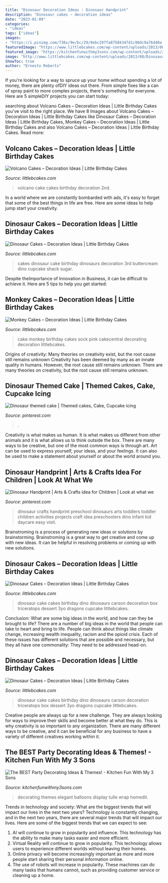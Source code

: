 ```yaml
---
title: "Dinosaur Decoration Ideas : Dinosaur Handprint"
description: "Dinosaur cakes – decoration ideas"
date: "2023-01-09"
categories:
- "ideas"
tags: ["ideas"]
images:
- "https://i.pinimg.com/736x/9e/bc/29/9ebc297fa87584347d1c90dc9a76d40a.jpg"
featuredImage: "https://www.littlebcakes.com/wp-content/uploads/2013/08/Images-of-Volcano-Cake.jpg"
featured_image: "https://kitchenfunwithmy3sons.com/wp-content/uploads/2016/03/the-best-party-decorating-ideas-and-themes-17.jpg"
image: "http://www.littlebcakes.com/wp-content/uploads/2013/08/Dinosaur-Cake.jpg"
ShowToc: true
author: "Ernesto Roberts"
---
```



If you're looking for a way to spruce up your home without spending a lot of money, there are plenty ofDIY ideas out there. From simple fixes like a can of spray paint to more complex projects, there's something for everyone. Here are 5 simpleDIY projects you can start today:

	

		
searching about Volcano Cakes – Decoration Ideas | Little Birthday Cakes you've visit to the right place. We have 8 Images about Volcano Cakes – Decoration Ideas | Little Birthday Cakes like Dinosaur Cakes – Decoration Ideas | Little Birthday Cakes, Monkey Cakes – Decoration Ideas | Little Birthday Cakes and also Volcano Cakes – Decoration Ideas | Little Birthday Cakes. Read more:
		
    
## Volcano Cakes – Decoration Ideas | Little Birthday Cakes

<img loading=lazy src="https://www.littlebcakes.com/wp-content/uploads/2013/08/Images-of-Volcano-Cake.jpg" onerror="this.onerror=null;this.src='https://tse2.mm.bing.net/th?id=OIP.Y2-8tN0W1g6IBheCTOF8tgHaFh&amp;pid=15.1';" alt="Volcano Cakes – Decoration Ideas | Little Birthday Cakes">

_Source: littlebcakes.com_

>volcano cake cakes birthday decoration 2nd. 

	

In a world where we are constantly bombarded with ads, it's easy to forget that some of the best things in life are free. Here are some ideas to help jump start your creativity.

    
## Dinosaur Cakes – Decoration Ideas | Little Birthday Cakes

<img loading=lazy src="http://www.littlebcakes.com/wp-content/uploads/2013/08/Dinosaur-Cakes-For-Kids.jpg" onerror="this.onerror=null;this.src='https://tse3.mm.bing.net/th?id=OIP.WLxc-y_gZhPC0KI1XRnSsAHaFj&amp;pid=15.1';" alt="Dinosaur Cakes – Decoration Ideas | Little Birthday Cakes">

_Source: littlebcakes.com_

>cakes dinosaur cake birthday dinosaurs decoration 3rd buttercream dino cupcake shack sugar. 

	

Despite theImportance of Innovation in Business, it can be difficult to achieve it. Here are 5 tips to help you get started: 

    
## Monkey Cakes – Decoration Ideas | Little Birthday Cakes

<img loading=lazy src="http://www.littlebcakes.com/wp-content/uploads/2013/08/Monkey-Birthday-Cake-Ideas.jpg" onerror="this.onerror=null;this.src='https://tse4.mm.bing.net/th?id=OIP.XeJykh2ngrUDp7rYuvObBQHaJ4&amp;pid=15.1';" alt="Monkey Cakes – Decoration Ideas | Little Birthday Cakes">

_Source: littlebcakes.com_

>cake monkey birthday cakes sock pink cakecentral decorating decoration littlebcakes. 

	

Origins of creativity: Many theories on creativity exist, but the root cause still remains unknown
Creativity has been deemed by many as an innate quality in humans. However, the root cause still remains unknown. There are many theories on creativity, but the root cause still remains unknown.

    
## Dinosaur Themed Cake | Themed Cakes, Cake, Cupcake Icing

<img loading=lazy src="https://i.pinimg.com/736x/9e/bc/29/9ebc297fa87584347d1c90dc9a76d40a.jpg" onerror="this.onerror=null;this.src='https://tse1.mm.bing.net/th?id=OIP.2WkJEOCTc435Do6QHUoF8QHaJ3&amp;pid=15.1';" alt="Dinosaur themed cake | Themed cakes, Cake, Cupcake icing">

_Source: pinterest.com_

>. 

	

Creativity is what makes us human. It is what makes us different from other animals and it is what allows us to think outside the box. There are many ways to be creative, but one of the most common ways is through art. Art can be used to express yourself, your ideas, and your feelings. It can also be used to make a statement about yourself or about the world around you.

    
## Dinosaur Handprint | Arts &amp; Crafts Idea For Children | Look At What We

<img loading=lazy src="https://i.pinimg.com/736x/5b/11/e4/5b11e437d91fdc390fb9f497c1df124a--infant-crafts-dinosaur-art-projects-for-kids-toddlers.jpg?b=t" onerror="this.onerror=null;this.src='https://tse2.mm.bing.net/th?id=OIP.jgWtYzgNSJ354pxfxbTzBQHaNF&amp;pid=15.1';" alt="Dinosaur Handprint | Arts &amp; Crafts idea for Children | Look at what we">

_Source: pinterest.com_

>dinosaur crafts handprint preschool dinosaurs arts toddlers toddler children activities projects craft idea preschoolers dino infant kid daycare easy visit. 

	

Brainstroming is a process of generating new ideas or solutions by brainstorming. Brainstroming is a great way to get creative and come up with new ideas. It can be helpful in resolving problems or coming up with new solutions.

    
## Dinosaur Cakes – Decoration Ideas | Little Birthday Cakes

<img loading=lazy src="http://www.littlebcakes.com/wp-content/uploads/2013/08/Dinosaur-Cake.jpg" onerror="this.onerror=null;this.src='https://tse1.mm.bing.net/th?id=OIP.2GvFoZxQTsDTlRAQo2Fz5QHaFj&amp;pid=15.1';" alt="Dinosaur Cakes – Decoration Ideas | Little Birthday Cakes">

_Source: littlebcakes.com_

>dinosaur cake cakes birthday dino dinosaurs carson decoration box triceratops dessert 3yo dragons cupcake littlebcakes. 

	

Conclusion: What are some big ideas in the world, and how can they be brought to life?
There are a number of big ideas in the world that people can take to heart and bring to life. People can think about things like climate change, increasing wealth inequality, racism and the opioid crisis. Each of these issues has different solutions that are possible and necessary, but they all have one commonality: They need to be addressed head-on.

    
## Dinosaur Cakes – Decoration Ideas | Little Birthday Cakes

<img loading=lazy src="http://www.littlebcakes.com/wp-content/uploads/2013/08/Dinosaur-Cake-1024x768.jpg" onerror="this.onerror=null;this.src='https://tse1.mm.bing.net/th?id=OIP.yxLmlnFtWO7gfoRfEQ5ZkAHaFj&amp;pid=15.1';" alt="Dinosaur Cakes – Decoration Ideas | Little Birthday Cakes">

_Source: littlebcakes.com_

>dinosaur cake cakes birthday dino dinosaurs carson decoration triceratops box dessert 3yo dragons cupcake littlebcakes. 

	

Creative people are always up for a new challenge. They are always looking for ways to improve their skills and become better at what they do. This is why creativity is so important to any organization. There are many different ways to be creative, and it can be beneficial for any business to have a variety of different creatives working within it.

    
## The BEST Party Decorating Ideas &amp; Themes! - Kitchen Fun With My 3 Sons

<img loading=lazy src="https://kitchenfunwithmy3sons.com/wp-content/uploads/2016/03/the-best-party-decorating-ideas-and-themes-17.jpg" onerror="this.onerror=null;this.src='https://tse2.mm.bing.net/th?id=OIP.akZrfX1EMY93ZECdfGuinwHaLI&amp;pid=15.1';" alt="The BEST Party Decorating Ideas &amp; Themes! - Kitchen Fun With My 3 Sons">

_Source: kitchenfunwithmy3sons.com_

>decorating themes elegant balloons display tulle wrap homedit. 

	

Trends in technology and society: What are the biggest trends that will impact our lives in the next two years?
Technology is constantly changing, and in the next two years, there are several major trends that will impact our lives. Here are some of the biggest trends that we can expect to see: 
1) AI will continue to grow in popularity and influence. This technology has the ability to make many tasks easier and more efficient. 
2) Virtual Reality will continue to grow in popularity. This technology allows users to experience different worlds without leaving their homes. 
3) Online privacy will become increasingly important as more and more people start sharing their personal information online. 
4) The use of robots will increase in popularity. These machines can do many tasks that humans cannot, such as providing customer service or cleaning up a home.

